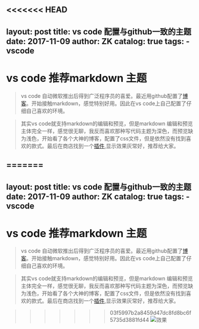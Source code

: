 <<<<<<< HEAD
---
layout:     post
title:      vs code 配置与github一致的主题
date:       2017-11-09
author:     ZK
catalog: true
tags:
    - vscode
---


# vs code 推荐markdown 主题

> vs code 自动微软推出后得到广泛程序员的喜爱。最近用github配置了[博客](https://github/zhangkun1117.github.io)。开始接触markdown，感觉特别好用。因此在vs code上自己配置了仔细自己喜欢的环境。

> 其实vs code就支持markdown的编辑和预览，但是markdown 编辑和预览主体完全一样，感觉很无聊，我反而喜欢那种写代码主题为深色，而预览缺为浅色，开始看了各个大神的博客，配置了css文件，但是依然没有找到喜欢的款式。最后在商店找到一个[插件](https://marketplace.visualstudio.com/items?itemName=bierner.markdown-preview-github-styles),显示效果灰常好，推荐给大家。



=======
---
layout:     post
title:      vs code 配置与github一致的主题
date:       2017-11-09
author:     ZK
catalog: true
tags:
    - vscode
---


# vs code 推荐markdown 主题

> vs code 自动微软推出后得到广泛程序员的喜爱。最近用github配置了[博客](https://github/zhangkun1117.github.io)。开始接触markdown，感觉特别好用。因此在vs code上自己配置了仔细自己喜欢的环境。

> 其实vs code就支持markdown的编辑和预览，但是markdown 编辑和预览主体完全一样，感觉很无聊，我反而喜欢那种写代码主题为深色，而预览缺为浅色，开始看了各个大神的博客，配置了css文件，但是依然没有找到喜欢的款式。最后在商店找到一个[插件](https://marketplace.visualstudio.com/items?itemName=bierner.markdown-preview-github-styles),显示效果灰常好，推荐给大家。



>>>>>>> 03f5997b2a8459d47dc8fd8bc6f5735d3881fd44
![效果](https://raw.githubusercontent.com/mjbvz/vscode-github-markdown-preview-style/master/docs/example.png)